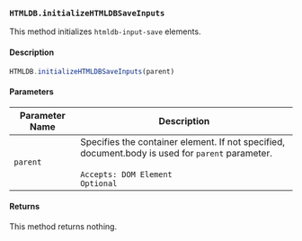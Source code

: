 ### `HTMLDB.initializeHTMLDBSaveInputs`

This method initializes `htmldb-input-save` elements.

#### Description

```javascript
HTMLDB.initializeHTMLDBSaveInputs(parent)
```

#### Parameters

| Parameter Name             | Description                               |
| -------------------------- | ----------------------------------------- |
| `parent` | Specifies the container element. If not specified, document.body is used for `parent` parameter.<br><br>`Accepts: DOM Element`<br>`Optional` |

#### Returns

This method returns nothing.